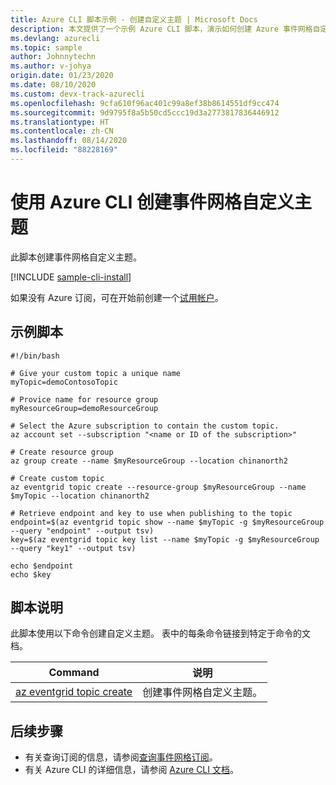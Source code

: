 ```yaml
---
title: Azure CLI 脚本示例 - 创建自定义主题 | Microsoft Docs
description: 本文提供了一个示例 Azure CLI 脚本，演示如何创建 Azure 事件网格自定义主题。
ms.devlang: azurecli
ms.topic: sample
author: Johnnytechn
ms.author: v-johya
origin.date: 01/23/2020
ms.date: 08/10/2020
ms.custom: devx-track-azurecli
ms.openlocfilehash: 9cfa610f96ac401c99a8ef38b8614551df9cc474
ms.sourcegitcommit: 9d9795f8a5b50cd5ccc19d3a2773817836446912
ms.translationtype: HT
ms.contentlocale: zh-CN
ms.lasthandoff: 08/14/2020
ms.locfileid: "88228169"
---
```

# <a name="create-event-grid-custom-topic-with-azure-cli"></a>使用 Azure CLI 创建事件网格自定义主题

此脚本创建事件网格自定义主题。

[!INCLUDE [sample-cli-install](../../../includes/sample-cli-install.md)]

如果没有 Azure 订阅，可在开始前创建一个[试用帐户](https://www.azure.cn/pricing/1rmb-trial)。

## <a name="sample-script"></a>示例脚本

```azurecli
#!/bin/bash

# Give your custom topic a unique name
myTopic=demoContosoTopic

# Provice name for resource group
myResourceGroup=demoResourceGroup

# Select the Azure subscription to contain the custom topic.
az account set --subscription "<name or ID of the subscription>"

# Create resource group
az group create --name $myResourceGroup --location chinanorth2

# Create custom topic
az eventgrid topic create --resource-group $myResourceGroup --name $myTopic --location chinanorth2

# Retrieve endpoint and key to use when publishing to the topic
endpoint=$(az eventgrid topic show --name $myTopic -g $myResourceGroup --query "endpoint" --output tsv)
key=$(az eventgrid topic key list --name $myTopic -g $myResourceGroup --query "key1" --output tsv)

echo $endpoint
echo $key
```

## <a name="script-explanation"></a>脚本说明

此脚本使用以下命令创建自定义主题。 表中的每条命令链接到特定于命令的文档。

| Command | 说明 |
|---|---|
| [az eventgrid topic create](https://docs.microsoft.com/cli/azure/eventgrid/topic#az-eventgrid-topic-create) | 创建事件网格自定义主题。 |


## <a name="next-steps"></a>后续步骤

* 有关查询订阅的信息，请参阅[查询事件网格订阅](../query-event-subscriptions.md)。
* 有关 Azure CLI 的详细信息，请参阅 [Azure CLI 文档](/cli)。

